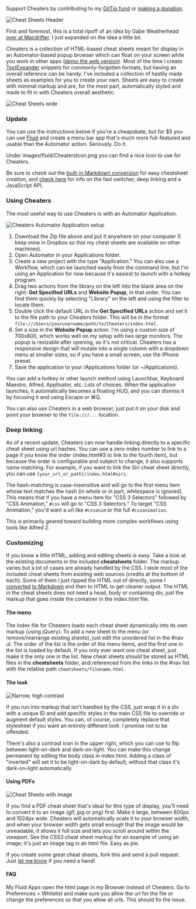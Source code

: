 Support Cheaters by contributing to my [GitTip fund](https://www.gittip.com/ttscoff/) or [making a donation](http://brettterpstra.com/donate/).

![Cheat Sheets Header](http://brettterpstra.com/uploads/2012/03/Cheat-Sheets-Header.jpg)

[macdrifter]: http://www.macdrifter.com/2012/02/markdown-cheat-sheets-and-marked/
[gather]: http://brettterpstra.com/introducing-gather-a-cocoa-markdownifier/
[te]: http://smilesoftware.com/TextExpander/
[marky]: http://markdownrules.com/
[demo]: http://ttscoff.github.io/cheaters/cheaters/cheat.html

First and foremost, this is a total ripoff of an idea by Gabe Weatherhead [over at Macdrifter][macdrifter]. I just expanded on the idea a little bit.

Cheaters is a collection of HTML-based cheat sheets meant for display in an Automator-based popup browser which can float on your screen while you work in other apps ([demo the web version][demo]). Most of the time I create [TextExpander][te] snippets for commonly-forgotten formats, but having an overall reference can be handy. I've included a collection of hastily made sheets as examples for you to create your own. Sheets are easy to create with minimal markup and are, for the most part, automatically styled and made to fit in with Cheaters overall aesthetic.


![Cheat Sheets wide](http://brettterpstra.com/uploads/2012/03/Cheat-Sheets-wide.jpg)

### Update

You can use the instructions below if you're a cheapskate, but for $5 you can use [Fluid](http://fluidapp.com/) and create a menu bar app that's much more full-featured and usable than the Automator action. Seriously. Do it.

Under images/fluid/CheatersIcon.png you can find a nice Icon to use for Cheaters.

Be sure to check out the [built-in Markdown conversion](http://brettterpstra.com/2014/01/26/cheaters-2-dot-0-5-cheating-gets-easier/) for easy cheatsheet creation, and [check here](http://brettterpstra.com/2014/01/21/cheaters-2-dot-0-more-and-faster/) for info on the fast switcher, deep linking and a JavaScript API.

### Using Cheaters

The most useful way to use Cheaters is with an Automator Application.

![Cheaters Automator Application setup](http://brettterpstra.com/uploads/2012/03/Cheaters-Automator.jpg)

1. Download the Zip file above and put it anywhere on your computer (I keep mine in Dropbox so that my cheat sheets are available on other machines). 
2. Open Automator in your Applications folder. 
3. Create a new project with the type "Application." You can also use a Workflow, which can be launched easily from the command line, but I'm using an Application for now because it's easiest to launch with a hotkey program.
4. Drag two actions from the library on the left into the blank area on the right: **Get Specified URLs** and **Website Popup**, in that order. You can find them quickly by selecting "Library" on the left and using the filter to locate them.
5. Double click the default URL in the **Get Specified URLs** action and set it to the file path to your Cheaters folder. This will be in the format `file:///Users/yourusername/path/to/Cheaters/index.html`.
6. Set a size in the **Website Popup** action. I'm using a custom size of 700x800, which works well on my setup with two large monitors. The popup is resizable after opening, so it's not critical. Cheaters has a responsive design that will mutate into a single column with a dropdown menu at smaller sizes, so if you have a small screen, use the iPhone preset.
7. Save the application to your /Applications folder (or ~/Applications).

You can add a hotkey or other launch method using Launchbar, Keyboard Maestro, Alfred, Apptivator, etc. Lots of choices. When the application launches, it automatically becomes a floating HUD, and you can dismiss it by focusing it and using Escape or ⌘Q.

You can also use Cheaters in a web browser, just put it on your disk and point your browser to the `file:///...` location.

### Deep linking

As of a recent update, Cheaters can now handle linking directly to a specific cheat sheet using url hashes. You can use a zero-index number to link to a page if you know the order (index.html#3 to link to the fourth item), but because the order is configurable and subject to change, it also supports name matching. For example, if you want to link the Siri cheat sheet directly, you can use `[your_url_or_path]/index.html#siri`.

The hash-matching is case-insensitive and will go to the first menu item whose text matches the hash (in whole or in part, whitespace is ignored). This means that if you have a menu item for "CSS 3 Selectors" followed by "CSS Animation," `#css` will go to "CSS 3 Selectors." To target "CSS Animation," you'd want a url like `#cssanim` or the full `#cssanimation`.

This is primarily geared toward building more complex workflows using tools like Alfred 2.

### Customizing

If you know a little HTML, adding and editing sheets is easy. Take a look at the existing documents in the included **cheatsheets** folder. The markup varies but a lot of cases are already handled by the CSS. I stole most of the included cheat sheets from existing web sources (credits at the bottom of each). Some of them I just ripped the HTML out of directly, some I [converted][marky] [to Markdown][gather] and then to HTML to get cleaner output. The HTML in the cheat sheets does not need a head, body or containing div, just the markup that goes inside the container in the index.html file.

#### The menu

The index file for Cheaters loads each cheat sheet dynamically into its own markup (using jQuery). To add a new sheet to the menu (or remove/rearrange existing sheets), just edit the unordered list in the #nav ul. The order of the list is the order of the menu items, and the first one in the list is loaded by default. If you only ever want one cheat sheet, just make it the only one in the list. New cheat sheets should be stored as HTML files in the **cheatsheets** folder, and referenced from the links in the #nav list with the relative path `cheatsheets/filename.html`.

#### The look

![Narrow, high contrast](http://brettterpstra.com/uploads/2012/03/Cheat-Sheets-narrow-high-contrast.jpg)

If you run into markup that isn't handled by the CSS, just wrap it in a div with a unique ID and add specific styles in the main CSS file to override or augment default styles. You can, of course, completely replace that stylesheet if you want an entirely different look. I promise not to be offended.

There's also a contrast icon in the upper right, which you can use to flip between light-on-dark and dark-on-light. You can make this change permanent by editing the body class in index.html. Adding a class of "inverted" will set it to be light-on-dark by default; without that class it's dark-on-light automatically.

#### Using PDFs

![Cheat Sheets with image](http://brettterpstra.com/uploads/2012/03/Cheat-Sheets-Wide-Image.jpg)

If you find a PDF cheat sheet that's ideal for this type of display, you'll need to convert it to an image (gif, jpg or png) first. Make it large, between 800px and 1024px wide. Cheaters will automatically scale it to your browser width, and when your browser width gets small enough that the image would be unreadable, it shows it full size and lets you scroll around within the viewport. See the CSS3 cheat sheet markup for an example of using an image; it's just an image tag in an html file. Easy as pie.

If you create some great cheat sheets, fork this and send a pull request. Just [let me know](http://brettterpstra.com/contact) if you need a hand!


#### FAQ
My Fluid Apps open the html page in my Browser instead of Cheaters.
Go to Preferences > Whitelist and make sure you allow the url for the file or change the preferences so that you allow all urls.
This should fix the issue.
